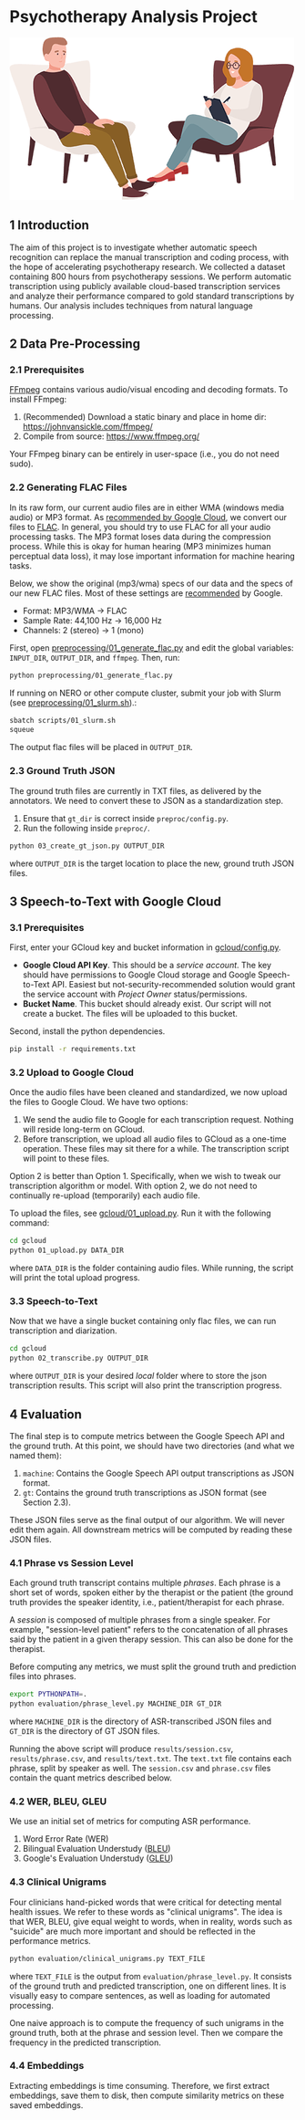# Psychotherapy Analysis Project

![Banner Image](doc/banner.png)

## 1 Introduction

The aim of this project is to investigate whether automatic speech recognition can replace the manual transcription and coding process, with the hope of accelerating psychotherapy research. We collected a dataset containing 800 hours from psychotherapy sessions. We perform automatic transcription using publicly available cloud-based transcription services and analyze their performance compared to gold standard transcriptions by humans. Our analysis includes techniques from natural language processing.

## 2 Data Pre-Processing

### 2.1 Prerequisites
 [FFmpeg](https://www.ffmpeg.org/) contains various audio/visual encoding and decoding formats. To install FFmpeg:

  1. (Recommended) Download a static binary and place in home dir: https://johnvansickle.com/ffmpeg/
  2. Compile from source: https://www.ffmpeg.org/

Your FFmpeg binary can be entirely in user-space (i.e., you do not need sudo).


### 2.2 Generating FLAC Files

In its raw form, our current audio files are in either WMA (windows media audio) or MP3 format. As [recommended by Google Cloud](https://cloud.google.com/speech-to-text/docs/best-practices), we convert our files to [FLAC](https://en.wikipedia.org/wiki/FLAC). In general, you should try to use FLAC for all your audio processing tasks. The MP3 format loses data during the compression process. While this is okay for human hearing (MP3 minimizes human perceptual data loss), it may lose important information for machine hearing tasks.

Below, we show the original (mp3/wma) specs of our data and the specs of our new FLAC files.  Most of these settings are [recommended](https://cloud.google.com/speech-to-text/docs/best-practices) by Google.
* Format: MP3/WMA -> FLAC
* Sample Rate: 44,100 Hz -> 16,000 Hz
* Channels: 2 (stereo) -> 1 (mono)

First, open [preprocessing/01_generate_flac.py](preprocessing/01_generate_flac.py) and edit the global variables: `INPUT_DIR`, `OUTPUT_DIR`, and `ffmpeg`. Then, run:

```bash
python preprocessing/01_generate_flac.py
```

If running on NERO or other compute cluster, submit your job with Slurm (see [preprocessing/01_slurm.sh](preprocessing/01_slurm.sh)).:

```bash
sbatch scripts/01_slurm.sh
squeue
```

The output flac files will be placed in `OUTPUT_DIR`.

### 2.3 Ground Truth JSON

The ground truth files are currently in TXT files, as delivered by the annotators. We need to convert these to JSON as a standardization step.

1. Ensure that `gt_dir` is correct inside `preproc/config.py`.
2. Run the following inside `preproc/`.

```bash
python 03_create_gt_json.py OUTPUT_DIR
```

where `OUTPUT_DIR` is the target location to place the new, ground truth JSON files.

## 3 Speech-to-Text with Google Cloud

### 3.1 Prerequisites
First, enter your GCloud key and bucket information in [gcloud/config.py](gcloud/config.py).

- **Google Cloud API Key**. This should be a *service account*. The key should have permissions to Google Cloud storage and Google Speech-to-Text API. Easiest but not-security-recommended solution would grant the service account with *Project Owner* status/permissions.
- **Bucket Name**. This bucket should already exist. Our script will not create a bucket. The files will be uploaded to this bucket.

Second, install the python dependencies.
```bash
pip install -r requirements.txt
```

### 3.2 Upload to Google Cloud

Once the audio files have been cleaned and standardized, we now upload the files to Google Cloud. We have two options:
1. We send the audio file to Google for each transcription request. Nothing will reside long-term on GCloud.
2. Before transcription, we upload all audio files to GCloud as a one-time operation. These files may sit there for a while. The transcription script will point to these files.

Option 2 is better than Option 1. Specifically, when we wish to tweak our transcription algorithm or model. With option 2, we do not need to continually re-upload (temporarily) each audio file.

To upload the files, see [gcloud/01_upload.py](gcloud/01_upload.py). Run it with the following command:
```bash
cd gcloud
python 01_upload.py DATA_DIR
```

where `DATA_DIR` is the folder containing audio files. While running, the script will print the total upload progress.

### 3.3 Speech-to-Text

Now that we have a single bucket containing only flac files, we can run transcription and diarization.

```bash
cd gcloud
python 02_transcribe.py OUTPUT_DIR
```

where `OUTPUT_DIR` is your desired *local* folder where to store the json transcription results. This script will also print the transcription progress.

## 4 Evaluation

The final step is to compute metrics between the Google Speech API and the ground truth. At this point, we should have two directories (and what we named them):

1. `machine`: Contains the Google Speech API output transcriptions as JSON format.
2. `gt`: Contains the ground truth transcriptions as JSON format (see Section 2.3).

These JSON files serve as the final output of our algorithm. We will never edit them again. All downstream metrics will be computed by reading these JSON files.

### 4.1 Phrase vs Session Level

Each ground truth transcript contains multiple *phrases*. Each phrase is a short set of words, spoken either by the therapist or the patient (the ground truth provides the speaker identity, i.e., patient/therapist for each phrase.

A *session* is composed of multiple phrases from a single speaker. For example, "session-level patient" refers to the concatenation of all phrases said by the patient in a given therapy session. This can also be done for the therapist.

Before computing any metrics, we must split the ground truth and prediction files into phrases.

```bash
export PYTHONPATH=.
python evaluation/phrase_level.py MACHINE_DIR GT_DIR
```

where `MACHINE_DIR` is the directory of ASR-transcribed JSON files and `GT_DIR` is the directory of GT JSON files.

Running the above script will produce `results/session.csv`, `results/phrase.csv`, and `results/text.txt`. The `text.txt` file contains each phrase, split by speaker as well. The `session.csv` and `phrase.csv` files contain the quant metrics described below.

### 4.2 WER, BLEU, GLEU

We use an initial set of metrics for computing ASR performance.

1. Word Error Rate (WER)
2. Bilingual Evaluation Understudy ([BLEU](https://en.wikipedia.org/wiki/BLEU))
3. Google's Evaluation Understudy ([GLEU](https://www.nltk.org/_modules/nltk/translate/gleu_score.html))

### 4.3 Clinical Unigrams

Four clinicians hand-picked words that were critical for detecting mental health issues. We refer to these words as "clinical unigrams". The idea is that WER, BLEU, give equal weight to words, when in reality, words such as "suicide" are much more important and should be reflected in the performance metrics.

```bash
python evaluation/clinical_unigrams.py TEXT_FILE
```

where `TEXT_FILE` is the output from `evaluation/phrase_level.py`. It consists of the ground truth and predicted transcription, one on different lines. It is visually easy to compare sentences, as well as loading for automated processing.

One naive approach is to compute the frequency of such unigrams in the ground truth, both at the phrase and session level. Then we compare the frequency in the predicted transcription.

### 4.4 Embeddings

Extracting embeddings is time consuming. Therefore, we first extract embeddings, save them to disk, then compute similarity metrics on these saved embeddings.

